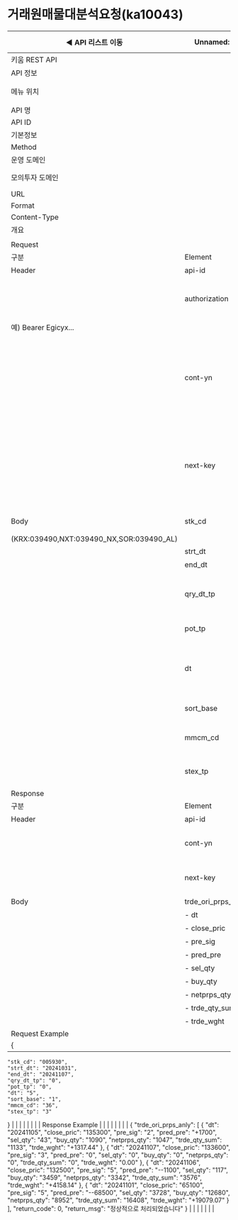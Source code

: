 # 거래원매물대분석요청(ka10043)

| ◀ API 리스트 이동 | Unnamed: 1 | Unnamed: 2 | Unnamed: 3 | Unnamed: 4 | Unnamed: 5 | Unnamed: 6 |
| --- | --- | --- | --- | --- | --- | --- |
| 키움 REST API |  |  |  |  |  |  |
| API 정보 |  |  |  |  |  |  |
| 메뉴 위치 |  | 국내주식 > 종목정보 > 거래원매물대분석요청(ka10043) |  |  |  |  |
| API 명 |  | 거래원매물대분석요청 |  |  |  |  |
| API ID |  | ka10043 |  |  |  |  |
| 기본정보 |  |  |  |  |  |  |
| Method |  | POST |  |  |  |  |
| 운영 도메인 |  | https://api.kiwoom.com |  |  |  |  |
| 모의투자 도메인 |  | https://mockapi.kiwoom.com(KRX만 지원가능) |  |  |  |  |
| URL |  | /api/dostk/stkinfo |  |  |  |  |
| Format |  | JSON |  |  |  |  |
| Content-Type |  | application/json;charset=UTF-8 |  |  |  |  |
| 개요 |  |  |  |  |  |  |
|  |  |  |  |  |  |  |
| Request |  |  |  |  |  |  |
| 구분 | Element | 한글명 | Type | Required | Length | Description |
| Header | api-id | TR명 | String | Y | 10 |  |
|  | authorization | 접근토큰 | String | Y | 1000 | 토큰 지정시 토큰타입("Bearer") 붙혀서 호출 
 예) Bearer Egicyx... |
|  | cont-yn | 연속조회여부 | String | N | 1 | 응답 Header의 연속조회여부값이 Y일 경우 다음데이터 요청시 응답 Header의 cont-yn값 세팅 |
|  | next-key | 연속조회키 | String | N | 50 | 응답 Header의 연속조회여부값이 Y일 경우 다음데이터 요청시 응답 Header의 next-key값 세팅 |
| Body | stk_cd | 종목코드 | String | Y | 20 | 거래소별 종목코드
(KRX:039490,NXT:039490_NX,SOR:039490_AL) |
|  | strt_dt | 시작일자 | String | Y | 8 | YYYYMMDD |
|  | end_dt | 종료일자 | String | Y | 8 | YYYYMMDD |
|  | qry_dt_tp | 조회기간구분 | String | Y | 1 | 0:기간으로 조회, 1:시작일자, 종료일자로 조회 |
|  | pot_tp | 시점구분 | String | Y | 1 | 0:당일, 1:전일 |
|  | dt | 기간 | String | Y | 4 | 5:5일, 10:10일, 20:20일, 40:40일, 60:60일, 120:120일 |
|  | sort_base | 정렬기준 | String | Y | 1 | 1:종가순, 2:날짜순 |
|  | mmcm_cd | 회원사코드 | String | Y | 3 | 회원사 코드는 ka10102 조회 |
|  | stex_tp | 거래소구분 | String | Y | 1 | 1:KRX, 2:NXT 3.통합 |
| Response |  |  |  |  |  |  |
| 구분 | Element | 한글명 | Type | Required | Length | Description |
| Header | api-id | TR명 | String | Y | 10 |  |
|  | cont-yn | 연속조회여부 | String | N | 1 | 다음 데이터가 있을시 Y값 전달 |
|  | next-key | 연속조회키 | String | N | 50 | 다음 데이터가 있을시 다음 키값 전달 |
| Body | trde_ori_prps_anly | 거래원매물대분석 | LIST | N |  |  |
|  | - dt | 일자 | String | N | 20 |  |
|  | - close_pric | 종가 | String | N | 20 |  |
|  | - pre_sig | 대비기호 | String | N | 20 |  |
|  | - pred_pre | 전일대비 | String | N | 20 |  |
|  | - sel_qty | 매도량 | String | N | 20 |  |
|  | - buy_qty | 매수량 | String | N | 20 |  |
|  | - netprps_qty | 순매수수량 | String | N | 20 |  |
|  | - trde_qty_sum | 거래량합 | String | N | 20 |  |
|  | - trde_wght | 거래비중 | String | N | 20 |  |
| Request Example |  |  |  |  |  |  |
| {
    "stk_cd": "005930",
    "strt_dt": "20241031",
    "end_dt": "20241107",
    "qry_dt_tp": "0",
    "pot_tp": "0",
    "dt": "5",
    "sort_base": "1",
    "mmcm_cd": "36",
    "stex_tp": "3"
} |  |  |  |  |  |  |
| Response Example |  |  |  |  |  |  |
| {
    "trde_ori_prps_anly": [
        {
            "dt": "20241105",
            "close_pric": "135300",
            "pre_sig": "2",
            "pred_pre": "+1700",
            "sel_qty": "43",
            "buy_qty": "1090",
            "netprps_qty": "1047",
            "trde_qty_sum": "1133",
            "trde_wght": "+1317.44"
        },
        {
            "dt": "20241107",
            "close_pric": "133600",
            "pre_sig": "3",
            "pred_pre": "0",
            "sel_qty": "0",
            "buy_qty": "0",
            "netprps_qty": "0",
            "trde_qty_sum": "0",
            "trde_wght": "0.00"
        },
        {
            "dt": "20241106",
            "close_pric": "132500",
            "pre_sig": "5",
            "pred_pre": "--1100",
            "sel_qty": "117",
            "buy_qty": "3459",
            "netprps_qty": "3342",
            "trde_qty_sum": "3576",
            "trde_wght": "+4158.14"
        },
        {
            "dt": "20241101",
            "close_pric": "65100",
            "pre_sig": "5",
            "pred_pre": "--68500",
            "sel_qty": "3728",
            "buy_qty": "12680",
            "netprps_qty": "8952",
            "trde_qty_sum": "16408",
            "trde_wght": "+19079.07"
        }
    ],
    "return_code": 0,
    "return_msg": "정상적으로 처리되었습니다"
} |  |  |  |  |  |  |
